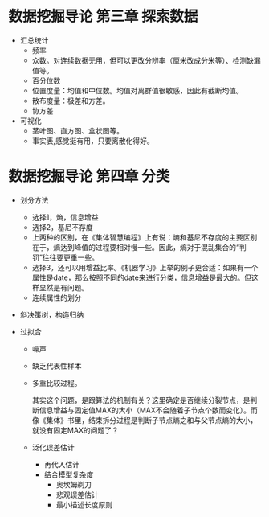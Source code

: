 # 数据挖掘导论 第三章 探索数据

+ 汇总统计
  + 频率
  + 众数。对连续数据无用，但可以更改分辨率（厘米改成分米等）、检测缺漏值等。
  + 百分位数
  + 位置度量：均值和中位数。均值对离群值很敏感，因此有截断均值。
  + 散布度量：极差和方差。
  + 协方差
+ 可视化
  + 茎叶图、直方图、盒状图等。
  + 事实表,感觉挺有用，只要离散化得好。

# 数据挖掘导论 第四章 分类

+ 划分方法
  + 选择1，熵，信息增益
  + 选择2，基尼不存度
  + 上两种的区别，在《集体智慧编程》上有说：熵和基尼不存度的主要区别在于，熵达到峰值的过程要相对慢一些。因此，熵对于混乱集合的“判罚”往往要更重一些。
  + 选择3，还可以用增益比率。《机器学习》上举的例子更合适：如果有一个属性是date，那么按照不同的date来进行分类，信息增益是最大的。但这样显然是有问题。
  + 连续属性的划分
  
+ 斜决策树，构造归纳

+ 过拟合
  + 噪声
  + 缺乏代表性样本
  + 多重比较过程。
    
    其实这个问题，是跟算法的机制有关？这里确定是否继续分裂节点，是判断信息增益与固定值MAX的大小（MAX不会随着子节点个数而变化）。而像《集体》书里，结束拆分过程是判断子节点熵之和与父节点熵的大小，就没有固定MAX的问题了？
  + 泛化误差估计
    + 再代入估计
    + 结合模型复杂度
      + 奥坎姆剃刀
      + 悲观误差估计
      + 最小描述长度原则
  
